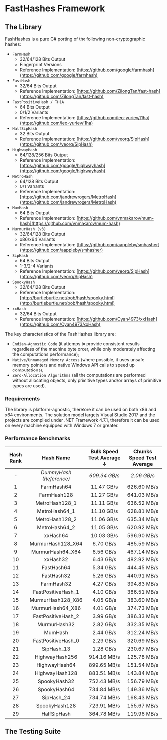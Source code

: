 # FastHashes Framework

## The Library

FashHashes is a pure C# porting of the following non-cryptographic hashes:

 - `FarmHash`
   - 32/64/128 Bits Output
   - Fingerprint Versions
   - Reference Implementation: [https://github.com/google/farmhash](https://github.com/google/farmhash)
 - `FastHash`
   - 32/64 Bits Output
   - Reference Implementation: [https://github.com/ZilongTan/fast-hash](https://github.com/ZilongTan/fast-hash)
 - `FastPositiveHash / TH1A`
   - 64 Bits Output
   - 0/1/2 Variants
   - Reference Implementation: [https://github.com/leo-yuriev/t1ha](https://github.com/leo-yuriev/t1ha)
 - `HalfSipHash`
   - 32 Bits Output
   - Reference Implementation: [https://github.com/veorq/SipHash](https://github.com/veorq/SipHash)
 - `HighwayHash`
   - 64/128/256 Bits Output
   - Reference Implementation: [https://github.com/google/highwayhash](https://github.com/google/highwayhash)
 - `MetroHash`
   - 64/128 Bits Output
   - 0/1 Variants
   - Reference Implementation: [https://github.com/jandrewrogers/MetroHash](https://github.com/jandrewrogers/MetroHash)
 - `MumHash`
   - 64 Bits Output
   - Reference Implementation: [https://github.com/vnmakarov/mum-hash](https://github.com/vnmakarov/mum-hash)
 - `MurmurHash (v3)`
   - 32/64/128 Bits Output
   - x86/x64 Variants
   - Reference Implementation: [https://github.com/aappleby/smhasher](https://github.com/aappleby/smhasher)
 - `SipHash`
   - 64 Bits Output
   - 1-3/2-4 Variants
   - Reference Implementation: [https://github.com/veorq/SipHash](https://github.com/veorq/SipHash)
 - `SpookyHash`
   - 32/64/128 Bits Output
   - Reference Implementation: [http://burtleburtle.net/bob/hash/spooky.html](http://burtleburtle.net/bob/hash/spooky.html)
 - `xxHash`
   - 32/64 Bits Output
   - Reference Implementation: [https://github.com/Cyan4973/xxHash](https://github.com/Cyan4973/xxHash)

The key characteristics of the FashHashes library are:
 - `Endian-Agnostic Code` (it attemps to provide consistent results regardless of the machine byte order, while only moderately affecting the computations performance);
 - `Native/Unmanaged Memory Access` (where possible, it uses unsafe memory pointers and native Windows API calls to speed up computations);
 - `Zero-Allocation Algorithms` (all the computations are performed without allocating objects, only primitive types and/or arrays of primitive types are used).
 
### Requirements
 
The library is platform-agnostic, therefore it can be used on both x86 and x64 environments. The solution model targets Visual Studio 2017 and the projects are compiled under .NET Framework 4.7.1, therefore it can be used on every machine equipped with Windows 7 or greater.

### Performance Benchmarks

| Hash Rank | Hash Name               | Bulk Speed Test Average ↓ | Chunks Speed Test Average |
| :---:     | :---:                   | :---:                     | :---:                     |
| *-*       | *DummyHash (Reference)* | *609.34 GB/s*             | *2.06 GB/s*               |
| 1         | FarmHash64              | 11.47 GB/s                | 626.60 MB/s               |
| 2         | FarmHash128             | 11.27 GB/s                  | 641.03 MB/s               |
| 3         | MetroHash128_1          | 11.11 GB/s                  | 636.52 MB/s               |
| 4         | MetroHash64_1           | 11.10 GB/s                  | 628.81 MB/s               |
| 5         | MetroHash128_2          | 11.06 GB/s                  | 635.34 MB/s               |
| 6         | MetroHash64_2           | 11.05 GB/s                  | 620.92 MB/s               |
| 7         | xxHash64                | 10.03 GB/s                  | 596.90 MB/s               |
| 8         | MurmurHash128_X64       | 6.70 GB/s                   | 485.59 MB/s               |
| 9         | MurmurHash64_X64        | 6.56 GB/s                   | 467.14 MB/s               |
| 10        | xxHash32                | 6.43 GB/s                   | 482.92 MB/s               |
| 11        | FastHash64              | 5.34 GB/s                   | 444.45 MB/s               |
| 12        | FastHash32              | 5.26 GB/s                   | 440.91 MB/s               |
| 13        | FarmHash32              | 4.27 GB/s                   | 394.83 MB/s               |
| 14        | FastPositiveHash_1      | 4.10 GB/s                   | 386.51 MB/s               |
| 15        | MurmurHash128_X86       | 4.05 GB/s                   | 383.60 MB/s               |
| 16        | MurmurHash64_X86        | 4.01 GB/s                   | 374.73 MB/s               | 
| 17        | FastPositiveHash_2      | 3.99 GB/s                   | 386.33 MB/s               |
| 18        | MurmurHash32            | 2.82 GB/s                   | 332.35 MB/s               |
| 19        | MumHash                 | 2.44 GB/s                   | 312.24 MB/s               |
| 20        | FastPositiveHash_0      | 2.29 GB/s                   | 320.69 MB/s               |
| 21        | SipHash_13              | 1.28 GB/s                   | 230.67 MB/s               |
| 22        | HighwayHash256          | 914.16 MB/s                 | 125.78 MB/s               |
| 23        | HighwayHash64           | 899.65 MB/s                 | 151.54 MB/s               |
| 24        | HighwayHash128          | 883.51 MB/s                 | 143.84 MB/s               |
| 25        | SpookyHash32            | 752.43 MB/s                 | 156.79 MB/s               |
| 26        | SpookyHash64            | 734.84 MB/s                 | 149.36 MB/s               |
| 27        | SipHash_24              | 734.74 MB/s                 | 168.43 MB/s               |
| 28        | SpookyHash128           | 723.91 MB/s                 | 155.67 MB/s               |
| 29        | HalfSipHash             | 364.78 MB/s                 | 119.96 MB/s               |

## The Testing Suite
